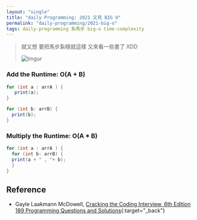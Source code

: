 ```yaml
---
layout: "single"
title: "daily Programming: 2021 又見 BIG O"
permalink: "daily-programming/2021-big-o"
tags: daily-programming 紮馬步 big-o time-complexity
---
```


> 就又想 要把馬步紮穩就這樣 又來看一些書了 XDD
>
> ![Imgur](https://i.imgur.com/7HdTKcT.jpg)

### Add the Runtime: O(A + B)

```java
for (int a : arrA ) {
   print(a);
}

for (int b: arrB) {
  print(b);
}
```

### Multiply the Runtime: O(A \* B)

```java
for (int a : arrA ) {
  for (int b: arrB) {
  print(a + " , "+ b);
  }
}
```

## Reference

- Gayle Laakmann McDowell, [Cracking the Coding Interview, 6th Edition 189 Programming Questions and Solutions](http://www.crackingthecodinginterview.com/){:target="\_back"}
